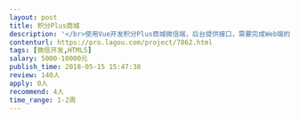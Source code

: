 ```yaml
---                
layout: post       
title: 积分Plus商城           
description: '</br>使用Vue开发积分Plus商城微信端，后台提供接口，需要完成Web端的首页、分类、商品详情展示、确认订单、收货地址、微信支付和订单管理功能。</br>'     
contenturl: https://pro.lagou.com/project/7862.html      
tags: [微信开发,HTML5]            
salary: 5000-10000元          
publish_time: 2018-05-15 15:47:38         
review: 140人                   
apply: 0人                   
recommend: 4人                   
time_range: 1-2周              
---                 
```

